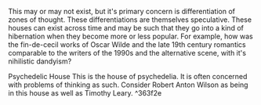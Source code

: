 This may or may not exist, but it's primary concern is differentiation of zones of thought. These differentiations are themselves speculative. These houses can exist across time and may be such that they go into a kind of hibernation when they become more or less popular. For example, how was the fin-de-cecil works of Oscar Wilde and the late 19th century romantics comparable to the writers of the 1990s and the alternative scene, with it's nihilistic dandyism?

Psychedelic House 
	This is the house of psychedelia. It is often concerned with problems of thinking as such. Consider Robert Anton Wilson as being in this house as well as Timothy Leary. ^363f2e
